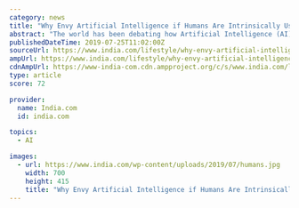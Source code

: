 ```yaml
---
category: news
title: "Why Envy Artificial Intelligence if Humans Are Intrinsically Useless?"
abstract: "The world has been debating how Artificial Intelligence (AI) posed a threat on human kind as it may render a billion of them useless in a time to come. In 2016, Hebrew University lecturer Yuval Noah Harari propagated the idea of “rise of useless class ..."
publishedDateTime: 2019-07-25T11:02:00Z
sourceUrl: https://www.india.com/lifestyle/why-envy-artificial-intelligence-if-humans-are-intrinsically-useless-3727066/
ampUrl: https://www.india.com/lifestyle/why-envy-artificial-intelligence-if-humans-are-intrinsically-useless-3727066/amp/
cdnAmpUrl: https://www-india-com.cdn.ampproject.org/c/s/www.india.com/lifestyle/why-envy-artificial-intelligence-if-humans-are-intrinsically-useless-3727066/amp/
type: article
score: 72

provider:
  name: India.com
  id: india.com

topics:
  - AI

images:
  - url: https://www.india.com/wp-content/uploads/2019/07/humans.jpg
    width: 700
    height: 415
    title: "Why Envy Artificial Intelligence if Humans Are Intrinsically Useless?"
---
```

